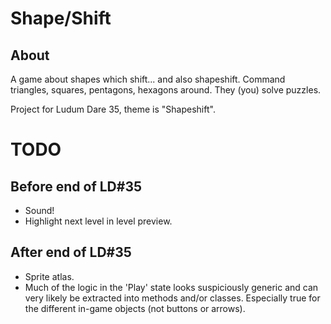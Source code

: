 Shape/Shift
===========

About
-----

A game about shapes which shift... and also shapeshift. Command triangles,
squares, pentagons, hexagons around. They (you) solve puzzles.

Project for Ludum Dare 35, theme is "Shapeshift".

TODO
====

Before end of LD#35
-------------------

- Sound!
- Highlight next level in level preview.

After end of LD#35
------------------

- Sprite atlas.
- Much of the logic in the 'Play' state looks suspiciously generic and can very
  likely be extracted into methods and/or classes. Especially true for the
  different in-game objects (not buttons or arrows).
